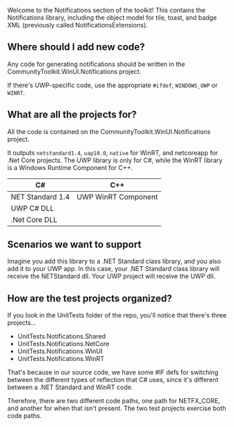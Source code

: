 Welcome to the Notifications section of the toolkit! This contains the Notifications library, including the object model for tile, toast, and badge XML (previously called NotificationsExtensions).

## Where should I add new code?
Any code for generating notifications should be written in the CommunityToolkit.WinUI.Notifications project.

If there's UWP-specific code, use the appropriate `#ifdef`, `WINDOWS_UWP` or `WINRT`.

## What are all the projects for?
All the code is contained on the CommunityToolkit.WinUI.Notifications project.

It outputs `netstandard1.4`, `uap10.0`, `native` for WinRT, and netcoreapp for .Net Core projects. The UWP library is only for C#, while the WinRT library is a Windows Runtime Component for C++.


| C#               | C++      |
| ---------------- | ------------------- |
| NET Standard 1.4 | UWP WinRT Component |
| UWP C# DLL |                     |
| .Net Core DLL |                     |



## Scenarios we want to support

Imagine you add this library to a .NET Standard class library, and you also add it to your UWP app. In this case, your .NET Standard class library will receive the NETStandard dll. Your UWP project will receive the UWP dll.

## How are the test projects organized?

If you look in the UnitTests folder of the repo, you'll notice that there's three projects...
 - UnitTests.Notifications.Shared
 - UnitTests.Notifications.NetCore
 - UnitTests.Notifications.WinUI
 - UnitTests.Notifications.WinRT

That's because in our source code, we have some #IF defs for switching between the different types of reflection that C# uses, since it's different between a .NET Standard and WinRT code.

Therefore, there are two different code paths, one path for NETFX_CORE, and another for when that isn't present. The two test projects exercise both code paths.
